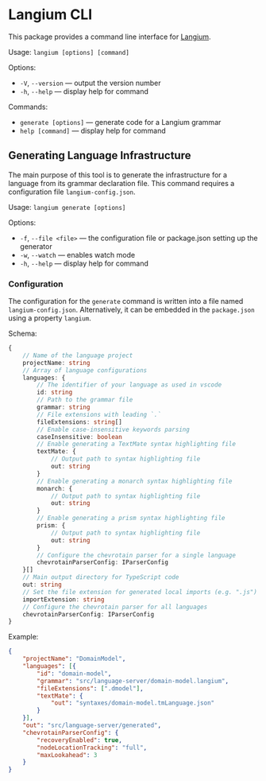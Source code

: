 # Langium CLI

This package provides a command line interface for [Langium](https://langium.org/).

Usage: `langium [options] [command]`

Options:
 * `-V`, `--version` &mdash; output the version number
 * `-h`, `--help` &mdash; display help for command

Commands:
 * `generate [options]` &mdash; generate code for a Langium grammar
 * `help [command]` &mdash; display help for command

## Generating Language Infrastructure

The main purpose of this tool is to generate the infrastructure for a language from its grammar declaration file. This command requires a configuration file `langium-config.json`.

Usage: `langium generate [options]`

Options:
 * `-f`, `--file <file>` &mdash; the configuration file or package.json setting up the generator
 * `-w`, `--watch` &mdash; enables watch mode
 * `-h`, `--help` &mdash; display help for command

### Configuration

The configuration for the `generate` command is written into a file named `langium-config.json`. Alternatively, it can be embedded in the `package.json` using a property `langium`.

Schema:
```typescript
{
    // Name of the language project
    projectName: string
    // Array of language configurations
    languages: {
        // The identifier of your language as used in vscode
        id: string
        // Path to the grammar file
        grammar: string
        // File extensions with leading `.`
        fileExtensions: string[]
        // Enable case-insensitive keywords parsing
        caseInsensitive: boolean
        // Enable generating a TextMate syntax highlighting file
        textMate: {
            // Output path to syntax highlighting file
            out: string
        }
        // Enable generating a monarch syntax highlighting file
        monarch: {
            // Output path to syntax highlighting file
            out: string
        }
        // Enable generating a prism syntax highlighting file
        prism: {
            // Output path to syntax highlighting file
            out: string
        }
        // Configure the chevrotain parser for a single language
        chevrotainParserConfig: IParserConfig
    }[]
    // Main output directory for TypeScript code
    out: string
    // Set the file extension for generated local imports (e.g. ".js")
    importExtension: string
    // Configure the chevrotain parser for all languages
    chevrotainParserConfig: IParserConfig
}
```

Example:
```json
{
    "projectName": "DomainModel",
    "languages": [{
        "id": "domain-model",
        "grammar": "src/language-server/domain-model.langium",
        "fileExtensions": [".dmodel"],
        "textMate": {
            "out": "syntaxes/domain-model.tmLanguage.json"
        }
    }],
    "out": "src/language-server/generated",
    "chevrotainParserConfig": {
        "recoveryEnabled": true,
        "nodeLocationTracking": "full",
        "maxLookahead": 3
    }
}
```
